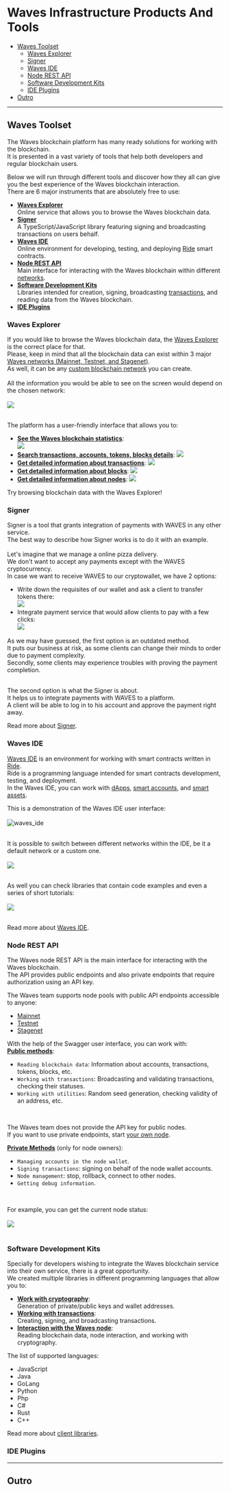 # Waves Infrastructure Products And Tools #

 - [Waves Toolset](#waves-toolset)
   - [Waves Explorer](#waves-explorer)
   - [Signer](#signer)
   - [Waves IDE](#waves-ide)
   - [Node REST API](#node-rest-api)
   - [Software Development Kits](#software-development-kits)
   - [IDE Plugins](#ide-plugins)
 - [Outro](#outro)

---

## Waves Toolset ##

The Waves blockchain platform has many ready solutions for working with the blockchain.<br>
It is presented in a vast variety of tools that help both developers and regular blockchain users.<br>

Below we will run through different tools and discover how they all can give you the best experience of the Waves blockchain interaction.<br> 
There are 6 major instruments that are absolutely free to use:
- **<ins>[Waves Explorer](#waves-explorer)</ins>**<br>
    Online service that allows you to browse the Waves blockchain data.<br>
- **<ins>[Signer]()</ins>**<br>
    A TypeScript/JavaScript library featuring signing and broadcasting transactions on users behalf.<br> 
- **<ins>[Waves IDE](#waves-ide)</ins>**<br>
    Online environment for developing, testing, and deploying [Ride](#ridetopic) smart contracts.
- **<ins>[Node REST API](#node-rest-api)</ins>**<br>
    Main interface for interacting with the Waves blockchain within different [networks](#networktopic).
- **<ins>[Software Development Kits](#software-development-kits)</ins>**<br>
    Libraries intended for creation, signing, broadcasting [transactions](#linktotransactionlesson), and reading data from the Waves blockchain.
- **<ins>[IDE Plugins](#ide-plugins)</ins>**<br>
    
### Waves Explorer ###

If you would like to browse the Waves blockchain data, the [Waves Explorer](https://new.wavesexplorer.com/) is the correct place for that.<br>
Please, keep in mind that all the blockchain data can exist within 3 major [Waves networks (Mainnet, Testnet, and Stagenet)]().<br>
As well, it can be any [custom blockchain network](https://docs.waves.tech/en/waves-node/private-waves-network) you can create.<br>
<br>
All the information you would be able to see on the screen would depend on the chosen network:<br><br>
![](./images/wavesexp_net.png)
<br><br>

The platform has a user-friendly interface that allows you to:
- **<ins>See the Waves blockchain statistics</ins>**:<br>
  ![](./images/wavesexp_stat.png)<br>
  <!-- There will be available details about the current Waves price in the USD equivalent, the amount of completed transactions, the current block height, etc. -->
-  **<ins>Search transactions, accounts, tokens, blocks details</ins>**:
  ![](./images/wavesexp_search.png)<br>
-  **<ins>Get detailed information about [transactions](https://new.wavesexplorer.com/transactions)</ins>**:
  ![](./images/wavesexp_tx.png)<br>
-  **<ins>Get detailed information about [blocks](https://new.wavesexplorer.com/blocks)</ins>**:
  ![](./images/wavesexp_blocks.png)<br>
-  **<ins>Get detailed information about [nodes](https://new.wavesexplorer.com/nodes)</ins>**:
  ![](./images/wavesexp_nodes.png)<br>

Try browsing blockchain data with the Waves Explorer!<br>

### Signer ###

Signer is a tool that grants integration of payments with WAVES in any other service.<br>
The best way to describe how Signer works is to do it with an example.<br>
<br>
Let's imagine that we manage a online pizza delivery.<br>
We don't want to accept any payments except with the WAVES cryptocurrency.<br>
In case we want to receive WAVES to our cryptowallet, we have 2 options:

- Write down the requisites of our wallet and ask a client to transfer tokens there:<br>
    ![](./images/signer_no.png)<br>
- Integrate payment service that would allow clients to pay with a few clicks:<br>
    ![](./images/signer_yes.png)<br>

As we may have guessed, the first option is an outdated method.<br>
It puts our business at risk, as some clients can change their minds to order due to payment complexity.<br>
Secondly, some clients may experience troubles with proving the payment completion.<br>
<br>

The second option is what the Signer is about.<br>
It helps us to integrate payments with WAVES to a platform.<br>
A client will be able to log in to his account and approve the payment right away.<br>

Read more about [Signer](https://docs.waves.tech/en/building-apps/waves-api-and-sdk/client-libraries/signer).

### Waves IDE ###

[Waves IDE](https://waves-ide.com/) is an environment for working with smart contracts written in [Ride](#ridetopic).<br>
Ride is a programming language intended for smart contracts development, testing, and deployment.<br>
In the Waves IDE, you can work with [dApps](#dapptopic), [smart accounts](#smartacctopic), and [smart assets](#smartassettopic).<br>

This is a demonstration of the Waves IDE user interface:
<br><br>
![waves_ide](./images/waveside.png)
<br><br>

It is possible to switch between different networks within the IDE, be it a default network or a custom one.<br><br>
![](./images/waveside_nodes.png)
<br><br>

As well you can check libraries that contain code examples and even a series of short tutorials:<br><br>
![](./images/waveside_libs.png)
<br><br>

Read more about [Waves IDE](https://docs.waves.tech/en/building-apps/smart-contracts/tools/waves-ide).

### Node REST API ###

The Waves node REST API is the main interface for interacting with the Waves blockchain.<br>
The API provides public endpoints and also private endpoints that require authorization using an API key.<br>

The Waves team supports node pools with public API endpoints accessible to anyone:
- [Mainnet](https://nodes.wavesnodes.com)
- [Testnet](https://nodes-testnet.wavesnodes.com)
- [Stagenet](https://nodes-stagenet.wavesnodes.com)

With the help of the Swagger user interface, you can work with:<br>
**<ins>Public methods</ins>**:<br>
  - `Reading blockchain data`: Information about accounts, transactions, tokens, blocks, etc.
  - `Working with transactions`: Broadcasting and validating transactions, checking their statuses.
  - `Working with utilities`: Random seed generation, checking validity of an address, etc. 
<br>

The Waves team does not provide the API key for public nodes.<br>
If you want to use private endpoints, start [your own node](https://docs.waves.tech/en/waves-node/private-waves-network).

**<ins>Private Methods</ins>** (only for node owners):<br>
- `Managing accounts in the node wallet`.
- `Signing transactions`: signing on behalf of the node wallet accounts.
- `Node management`: stop, rollback, connect to other nodes.
- `Getting debug information`.

<br>

For example, you can get the current node status:<br><br>
![](./images/restapi.png)
<br><br>

### Software Development Kits ###

Specially for developers wishing to integrate the Waves blockchain service into their own service, there is a great opportunity.<br>
We created multiple libraries in different programming languages that allow you to:

- **<ins>Work with cryptography</ins>**:<br> 
    Generation of private/public keys and wallet addresses.<br>
- **<ins>Working with transactions</ins>**:<br>
    Creating, signing, and broadcasting transactions.<br> 
- **<ins>Interaction with the Waves node</ins>**:<br>
    Reading blockchain data, node interaction, and working with cryptography.<br>
    
The list of supported languages:
- JavaScript
- Java
- GoLang
- Python 
- Php
- C#
- Rust
- C++

Read more about [client libraries](https://docs.waves.tech/en/building-apps/waves-api-and-sdk/client-libraries).

### IDE Plugins ###


---

## Outro ##
